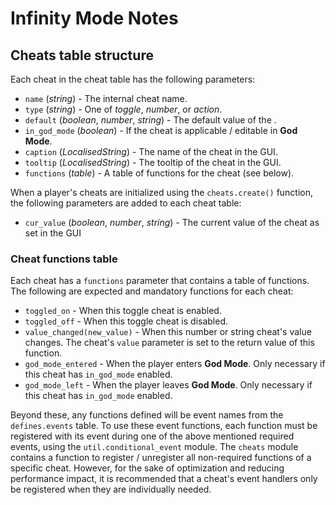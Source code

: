 # Infinity Mode Notes

## Cheats table structure
Each cheat in the cheat table has the following parameters:
- `name` (_string_) - The internal cheat name.
- `type` (_string_) - One of _toggle_, _number_, or _action_.
- `default` (_boolean_, _number_, _string_) - The default value of the . <!-- - `default_lite` - The default value when initialized in **lite mode** -->
- `in_god_mode` (_boolean_) - If the cheat is applicable / editable in **God Mode**.
- `caption` (_LocalisedString_) - The name of the cheat in the GUI.
- `tooltip` (_LocalisedString_) - The tooltip of the cheat in the GUI.
- `functions` (_table_) - A table of functions for the cheat (see below).

When a player's cheats are initialized using the `cheats.create()` function, the following parameters are added to each cheat table:
- `cur_value` (_boolean_, _number_, _string_) - The current value of the cheat as set in the GUI

### Cheat functions table
Each cheat has a `functions` parameter that contains a table of functions. The following are expected and mandatory functions for each cheat:
- `toggled_on` - When this toggle cheat is enabled.
- `toggled_off` - When this toggle cheat is disabled.
- `value_changed(new_value)` - When this number or string cheat's value changes. The cheat's `value` parameter is set to the return value of this function.
- `god_mode_entered` - When the player enters **God Mode**. Only necessary if this cheat has `in_god_mode` enabled.
- `god_mode_left` - When the player leaves **God Mode**. Only necessary if this cheat has `in_god_mode` enabled.

Beyond these, any functions defined will be event names from the `defines.events` table. To use these event functions, each function must be registered with its event during one of the above mentioned required events, using the `util.conditional_event` module. The `cheats` module contains a function to register / unregister all non-required functions of a specific cheat. However, for the sake of optimization and reducing performance impact, it is recommended that a cheat's event handlers only be registered when they are individually needed.